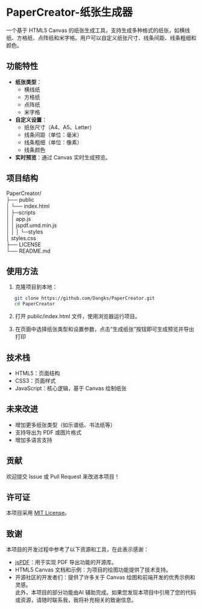 # PaperCreator-纸张生成器
一个基于 HTML5 Canvas 的纸张生成工具，支持生成多种格式的纸张，如横线纸、方格纸、点阵纸和米字格。用户可以自定义纸张尺寸、线条间距、线条粗细和颜色。

## 功能特性

- **纸张类型**：
  - 横线纸
  - 方格纸
  - 点阵纸
  - 米字格
- **自定义设置**：
  - 纸张尺寸（A4、A5、Letter）
  - 线条间距（单位：毫米）
  - 线条粗细（单位：像素）
  - 线条颜色
- **实时预览**：通过 Canvas 实时生成预览。

## 项目结构

PaperCreator/   
├── public   
│ └── index.html  
│    ├─scripts  
│    │      app.js  
│    │      jspdf.umd.min.js  
│    │
│    └─styles  
│            styles.css   
├── LICENSE  
└── README.md  

## 使用方法

1. 克隆项目到本地：
```bash
   git clone https://github.com/Dangks/PaperCreator.git
   cd PaperCreator
```
2. 打开 public/index.html 文件，使用浏览器运行项目。

3. 在页面中选择纸张类型和设置参数，点击“生成纸张”按钮即可生成预览并导出打印

## 技术栈
- HTML5：页面结构
- CSS3：页面样式
- JavaScript：核心逻辑，基于 Canvas 绘制纸张

## 未来改进
- 增加更多纸张类型（如乐谱纸、书法纸等）
- 支持导出为 PDF 或图片格式
- 增加多语言支持

## 贡献
欢迎提交 Issue 或 Pull Request 来改进本项目！

## 许可证
本项目采用 [MIT License](LICENSE)。

## 致谢
本项目的开发过程中参考了以下资源和工具，在此表示感谢：
- [jsPDF](https://github.com/parallax/jsPDF)：用于实现 PDF 导出功能的开源库。
- HTML5 Canvas 文档和示例：为项目的绘图功能提供了技术支持。
- 开源社区的开发者们：提供了许多关于 Canvas 绘图和前端开发的优秀示例和灵感。  
此外，本项目的部分功能由AI 辅助完成。如果您发现本项目中引用了您的代码或资源，请随时联系我，我将补充相关的致谢信息。